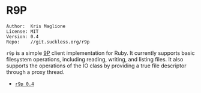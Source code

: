 R9P
===

	Author:  Kris Maglione
	License: MIT
	Version: 0.4
	Repo:    //git.suckless.org/r9p

`r9p` is a simple [9P](http://9p.cat-v.org) client implementation for Ruby. It currently supports basic filesystem operations, including reading, writing, and listing files. It also supports the operations of the IO class by providing a true file descriptor through a proxy thread.

* [`r9p 0.4`](//dl.suckless.org/libs/r9p-0.4.tgz)


